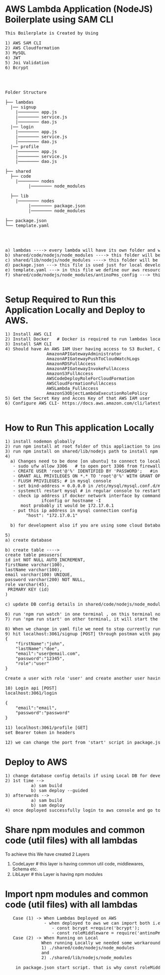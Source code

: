 # AWS Lambda Application (NodeJS) Boilerplate using SAM CLI

<pre>
This Boilerplate is Created by Using

1) AWS SAM CLI
2) AWS Cloudformation
3) MySQL
4) JWT
5) Joi Validation
6) Bcrypt




Folder Structure

├── lambdas 
  |── signup                       
    |──────── app.js
    |──────── service.js
    |──────── dao.js  
  |── login
    |──────── app.js
    |──────── service.js
    |──────── dao.js   
  |── profile
    |──────── app.js
    |──────── service.js
    |──────── dao.js                    

├── shared                    
  ├── code
    |──────── nodes
         |──────── node_modules       
                          
  ├── lib
    |──────── nodes
         |──────── package.json   
         |──────── node_modules      

├── package.json                     
└── template.yaml                   




a) lambdas ----> every lambda will have its own folder and will be having app.js , service.js and dao.js files inside it
b) shared/code/nodejs/node_modules ----> this folder will be having the common code shared throught the application (throughout all lambdas) like utils
c) shared/lib/nodejs/node_modules ----> this folder will be having all npm modules used throughout all the lambda functions
d) package.json ---> this file is used just for local development purpose to run the start and watch script with cross-env  and nodemon 
e) template.yaml ---> in this file we define our aws resources using cloudformation 
f) shared/code/nodejs/node_modules/antinoPms_config ---> this file is having creds so we can include it in .gitignore file if required

</pre>

# Setup Required to Run this Application Locally and Deploy to AWS. 
<pre>
1) Install AWS CLI
2) Install Docker   # Docker is required to run lambdas locally
3) Install SAM CLI
4) Should have An AWS IAM User having access to S3 Bucket, Cloudformation, Lambda, RDS (if using database from aws), API Gateway
                AmazonAPIGatewayAdministrator
                AmazonAPIGatewayPushToCloudWatchLogs
                AmazonRDSFullAccess
                AmazonAPIGatewayInvokeFullAccess
                AmazonS3FullAccess
                AWSCodeDeployRoleForCloudFormation
                AWSCloudFormationFullAccess
                AWSLambda_FullAccess
                AmazonS3ObjectLambdaExecutionRolePolicy
5) Get the Secret Key and Acces Key of that AWS IAM user
6) Configure AWS CLI- https://docs.aws.amazon.com/cli/latest/userguide/cli-configure-quickstart.html

</pre>

# How to Run This application Locally
<pre>
1) install nodemon globally
2) run npm install at root folder of this appliaction to install cross-env
3) run npm install on shared/lib/nodejs path to install npm dependencies
4) 
  a) Changes need to be done [on ubuntu] to connect to local MYSQL 
   - sudo ufw allow 3306   # to open port 3306 from firewall
   - CREATE USER 'root'@'%' IDENTIFIED BY 'PASSWORD';   #in mysql console
   - GRANT ALL PRIVILEGES ON *.* TO 'root'@'%' WITH GRANT OPTION; # in mysql console
   - FLUSH PRIVILEGES; # in mysql console
   - set bind-address = 0.0.0.0 in /etc/mysql/mysql.conf.d/mysqld.cnf file for mysql version 5.7 and above and in /etc/mysql/my.cnf file  for version 5.6 or below
   - systemctl restart mysql # in regular console to restart mysql server
   - check ip address if docker network interface by command -> 
              ifconfig or hostname -I
      most probably it would be 172.17.0.1
   - put this ip address in mysql connection config 
        "host": "172.17.0.1"

  b) for development also if you are using some cloud Database service  step (a) is not required simple put the details you got from cloud service provider in database config

5) 
a) create database

b) create table ---->   
create table pmsusers(
id int NOT NULL AUTO_INCREMENT,
firstName varchar(100),
lastName varchar(100),
email varchar(100) UNIQUE,
password varchar(200) NOT NULL,
role varchar(45),
 PRIMARY KEY (id)
)

c) update DB config details in shared/code/nodejs/node_modules/antinoPms_config

6) run 'npm run watch' in one terminal , on this terminal nodemon will watch for changes in js,yaml and json files and build the application so we don't have to build the app everytime we make any change in code
7) run 'npm run start' on other terminal, it will start the application and all lambdas will be deployed locally with the help of docker container
    
8) When we change in yaml file we need to stop currently running sam cli (CTRL + C/X) and start again by running 'npm run start'
9) hit localhost:3061/signup [POST] through postman with payload
{
    "firstName":"john",
    "lastName":"doe",
    "email":"user@email.com",
    "password":"12345",
    "role":"user"
}

Create a user with role 'user' and create another user having role 'admin'

10) Login api [POST]
localhost:3061/login

{
    "email":"email",
    "password":"password"
}

11) localhost:3061/profile [GET]
set Bearer token in headers

12) we can change the port from 'start' script in package.json
</pre>

# Deploy to AWS 
<pre>
1) change database config details if using Local DB for development
2) 1st time --> 
          a) sam build 
          b) sam deploy --guided
3) afterwards -->
          a) sam build 
          b) sam deploy 
4) once deployed successfully login to aws console and go to lambda functions select lambda function go to configuration tab there you will se Api gateway under trigger copy API endpoint that is the api , you can test it with Postman or use it in front end applications like Angular , React etc.
</pre>

# Share npm modules and common code (util files) with all lambdas

To achieve this We have created 2 Layers
 1) CodeLayer   # this layer is having common util code, middlewares, Schema etc.
 2) LibLayer    # this Layer is having npm modules


 # Import npm modules and common code (util files) with all lambdas
<pre>
   Case (1) -> When Lambdas Deployed on AWS 
               - when deployed to aws we can import both i.e util file and npm modules like below 
                  - const bcrypt =require('bcrypt');  
                  - const roleMiddleware = require('antinoPms_middlewares')
   Case (2) -> When Running on Local 
              When running Locally we needed some workaround so we have set NODE_PATH Environment variable value to 
              1) ./shared/code/nodejs/node_modules 
              and 
              2) ./shared/lib/nodejs/node_modules
              
    in package.json start script. that is why const roleMiddleware = require('antinoPms_middlewares') works fine in local development also.


<pre>